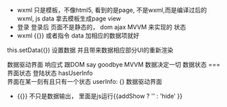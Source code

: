 - wxml 只是模板，不像html5,
看到的是page, 不是wxml,而是编译过后的wxml,
js data 拿去模板生成page view
- 登录 登录后
页面不是静态的， dom ajax 
MVVM 来实现的 状态
- wxml {{}} 或者指令 data 加相应的数据项就好

this.setData({}) 设置数据 并且带来数据相应部分UI的重新渲染

数据驱动界面 响应式
跟DOM say goodbye
MVVM 数据决定一切
数据状态 === 界面状态
登陆状态 hasUserInfo    
界面在某一刻有且只有一个状态
userInfo: {} 数据驱动界面

- {{}} 不只是数据输出， 里面是js运行{{addShow ? '' : 'hide' }}
